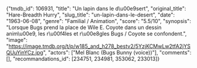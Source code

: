 {"tmdb_id": 106931, "title": "Un lapin dans le d\u00e9sert", "original_title": "Hare-Breadth Hurry", "slug_title": "un-lapin-dans-le-desert", "date": "1963-06-08", "genre": "Familial / Animation", "score": "5.5/10", "synopsis": "Lorsque Bugs prend la place de Wile E. Coyote dans un dessin anim\u00e9, les r\u00f4les et r\u00e8gles Bugs / Coyote se confondent.", "image": "https://image.tmdb.org/t/p/w185_and_h278_bestv2/5YzjKCMwLw2tfA2jYSQUuYinYCz.jpg", "actors": ["Mel Blanc (Bugs Bunny (voice))"], "comments": [], "recommandations_id": [234751, 234981, 353062, 233013]}